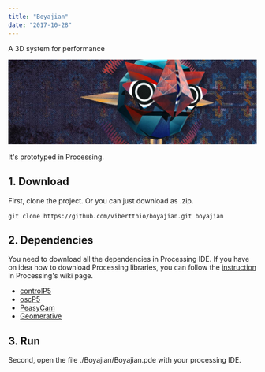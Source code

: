 ```yaml
---
title: "Boyajian"
date: "2017-10-28"
---
```



A 3D system for performance

![demo](banner.png)

It's prototyped in Processing.

## 1. Download

First, clone the project. Or you can just download as .zip.
```
git clone https://github.com/vibertthio/boyajian.git boyajian
```

## 2. Dependencies
You need to download all the dependencies in Processing IDE.
If you have on idea how to download Processing libraries, you can follow the [instruction](https://github.com/processing/processing/wiki/How-to-Install-a-Contributed-Library) in Processing's wiki page.


- [controlP5](https://github.com/sojamo/controlp5)
- [oscP5](http://www.sojamo.de/libraries/oscP5/)
- [PeasyCam](https://github.com/jdf/peasycam)
- [Geomerative](http://www.ricardmarxer.com/geomerative/)

## 3. Run

Second, open the file ./Boyajian/Boyajian.pde with your processing IDE.
